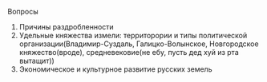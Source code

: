 Вопросы
1. Причины раздробленности
2. Удельные княжества измели: территорории и типы политической организации(Владимир-Суздаль, Галицко-Волынское, Новгородское княжество(вроде), средневековие(не ебу, пусть дед хуй из рта вытащит))
3. Экономическое и культурное развитие русских земель